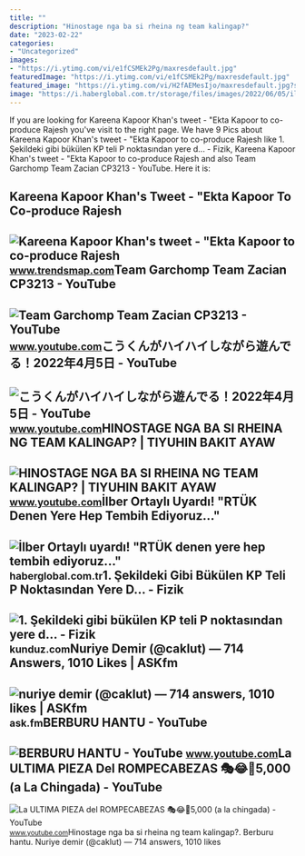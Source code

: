 ```yaml
---
title: ""
description: "Hinostage nga ba si rheina ng team kalingap?"
date: "2023-02-22"
categories:
- "Uncategorized"
images:
- "https://i.ytimg.com/vi/e1fCSMEk2Pg/maxresdefault.jpg"
featuredImage: "https://i.ytimg.com/vi/e1fCSMEk2Pg/maxresdefault.jpg"
featured_image: "https://i.ytimg.com/vi/H2fAEMesIjo/maxresdefault.jpg?sqp=-oaymwEmCIAKENAF8quKqQMa8AEB-AH-CYAC0AWKAgwIABABGGUgXyhTMA8=&amp;rs=AOn4CLCJYSghky0o-ilndxvg6fCYAda1ug"
image: "https://i.haberglobal.com.tr/storage/files/images/2022/06/05/ilber-ortayli-uyardi-rtuk-denen-yere-hep-tembih-ediyoruz-rTR9.jpg"
---
```


If you are looking for Kareena Kapoor Khan's tweet - "Ekta Kapoor to co-produce Rajesh you've visit to the right page. We have 9 Pics about Kareena Kapoor Khan's tweet - "Ekta Kapoor to co-produce Rajesh like 1. Şekildeki gibi bükülen KP teli P noktasından yere d... - Fizik, Kareena Kapoor Khan's tweet - "Ekta Kapoor to co-produce Rajesh and also Team Garchomp Team Zacian CP3213 - YouTube. Here it is:

Kareena Kapoor Khan's Tweet - "Ekta Kapoor To Co-produce Rajesh
---------------------------------------------------------------

 ![Kareena Kapoor Khan's tweet - "Ekta Kapoor to co-produce Rajesh](https://pbs.twimg.com/media/Fcyada8X0AANSFu.jpg) <small>www.trendsmap.com</small>Team Garchomp Team Zacian CP3213 - YouTube
------------------------------------------

 ![Team Garchomp Team Zacian CP3213 - YouTube](https://i.ytimg.com/vi/HYLCwcE-Dgc/maxres2.jpg?sqp=-oaymwEoCIAKENAF8quKqQMcGADwAQH4AYwCgALgA4oCDAgAEAEYRSBHKGUwDw==&rs=AOn4CLC_ulBvmvqa2cf2uT56Qfk3FCYaDA) <small>www.youtube.com</small>こうくんがハイハイしながら遊んでる！2022年4月5日 - YouTube
-------------------------------------

 ![こうくんがハイハイしながら遊んでる！2022年4月5日 - YouTube](https://i.ytimg.com/vi/H2fAEMesIjo/maxresdefault.jpg?sqp=-oaymwEmCIAKENAF8quKqQMa8AEB-AH-CYAC0AWKAgwIABABGGUgXyhTMA8=&rs=AOn4CLCJYSghky0o-ilndxvg6fCYAda1ug) <small>www.youtube.com</small>HINOSTAGE NGA BA SI RHEINA NG TEAM KALINGAP? | TIYUHIN BAKIT AYAW
-----------------------------------------------------------------

 ![HINOSTAGE NGA BA SI RHEINA NG TEAM KALINGAP? | TIYUHIN BAKIT AYAW](https://i.ytimg.com/vi/e1fCSMEk2Pg/maxresdefault.jpg) <small>www.youtube.com</small>İlber Ortaylı Uyardı! "RTÜK Denen Yere Hep Tembih Ediyoruz..."
--------------------------------------------------------------

 ![İlber Ortaylı uyardı! "RTÜK denen yere hep tembih ediyoruz..."](https://i.haberglobal.com.tr/storage/files/images/2022/06/05/ilber-ortayli-uyardi-rtuk-denen-yere-hep-tembih-ediyoruz-rTR9.jpg) <small>haberglobal.com.tr</small>1. Şekildeki Gibi Bükülen KP Teli P Noktasından Yere D... - Fizik
-----------------------------------------------------------------

 ![1. Şekildeki gibi bükülen KP teli P noktasından yere d... - Fizik](https://media.kunduz.com/media/question/seo/raw/20220320115556939309-3456592_o25mg2wic.jpg?h=512) <small>kunduz.com</small>Nuriye Demir (@caklut) — 714 Answers, 1010 Likes | ASKfm
--------------------------------------------------------

 ![nuriye demir (@caklut) — 714 answers, 1010 likes | ASKfm](https://cbgd.ask.fm/wallpapers2/017/489/934/336/original/10478166_1471271589780085_3266069625772739781_n.jpg) <small>ask.fm</small>BERBURU HANTU - YouTube
-----------------------

 ![BERBURU HANTU - YouTube](https://i.ytimg.com/vi/3fCSmek8aDU/maxresdefault.jpg) <small>www.youtube.com</small>La ULTIMA PIEZA Del ROMPECABEZAS 🎭😂🧘5,000 (a La Chingada) - YouTube
-------------------------------------------------------------------

 ![La ULTIMA PIEZA del ROMPECABEZAS 🎭😂🧘5,000 (a la chingada) - YouTube](https://i.ytimg.com/vi/KdZ3OosEZ6s/hq2.jpg?sqp=-oaymwEoCOADEOgC8quKqQMcGADwAQH4Ad4EgAK4CIoCDAgAEAEYZSBMKGMwDw==&rs=AOn4CLCfzFvJaPoNerKMbSKycXF-fCyaDA) <small>www.youtube.com</small>Hinostage nga ba si rheina ng team kalingap?. Berburu hantu. Nuriye demir (@caklut) — 714 answers, 1010 likes
